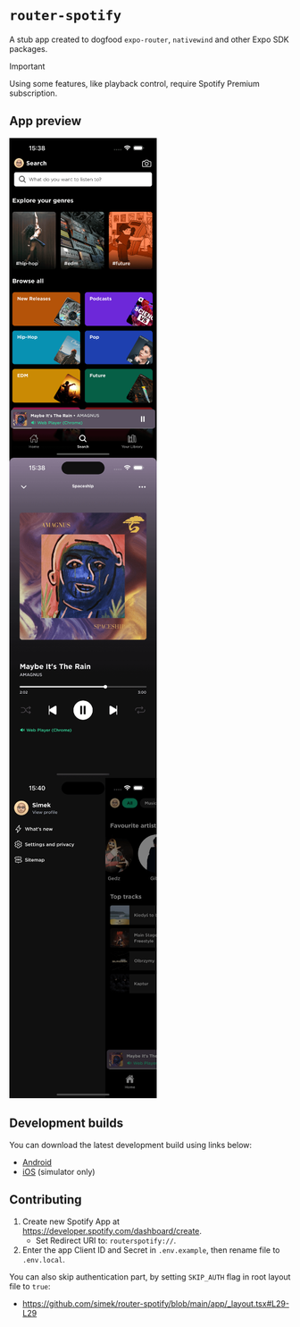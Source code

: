 # `router-spotify`

A stub app created to dogfood `expo-router`, `nativewind` and other Expo SDK packages.

> [!important]
> Using some features, like playback control, require Spotify Premium subscription.

## App preview

<img src=".github/assets/screen1.png" width="264" alt="Screenshot" align="left" />
<img src=".github/assets/screen2.png" width="264" alt="Screenshot" align="left" />
<img src=".github/assets/screen3.png" width="264" alt="Screenshot" />

## Development builds

You can download the latest development build using links below:
* [Android](https://expo.dev/accounts/simek/projects/router-spotify/builds/c03aa0b7-5e74-4d61-9eb2-53c37ceeb0dc)
* [iOS](https://expo.dev/accounts/simek/projects/router-spotify/builds/959bdfea-7fbb-4c06-aa7f-12072905d06a) (simulator only)

## Contributing

1. Create new Spotify App at https://developer.spotify.com/dashboard/create.
   * Set Redirect URI to: `routerspotify://`.
2. Enter the app Client ID and Secret in `.env.example`, then rename file to `.env.local`.

You can also skip authentication part, by setting `SKIP_AUTH` flag in root layout file to `true`:
* https://github.com/simek/router-spotify/blob/main/app/_layout.tsx#L29-L29
